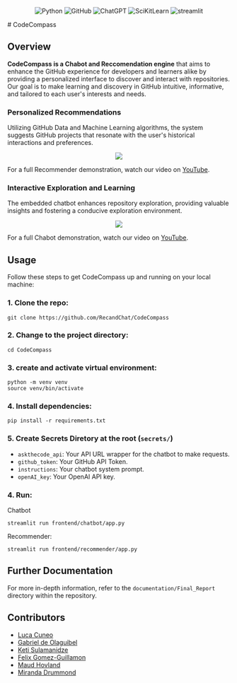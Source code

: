 <p align="center">
  <img src="https://img.shields.io/badge/Python-14354C?style=for-the-badge&logo=python&logoColor=white" alt="Python" />
  <img src="https://img.shields.io/badge/GitHub-100000?style=for-the-badge&logo=github&logoColor=white" alt="GitHub" />
  <img src="https://img.shields.io/badge/ChatGPT-74aa9c?style=for-the-badge&logo=openai&logoColor=white" alt="ChatGPT" />
  <img src="https://img.shields.io/badge/scikit_learn-F7931E?style=for-the-badge&logo=scikit-learn&logoColor=white" alt="SciKitLearn" />
  <img src="https://img.shields.io/badge/Streamlit-FF4B4B?style=for-the-badge&logo=Streamlit&logoColor=white" alt="streamlit" />
</p>
# CodeCompass

## Overview

**CodeCompass is a Chabot and Reccomendation engine** that aims to enhance the GitHub experience for developers and learners alike by providing a personalized interface to discover and interact with repositories. Our goal is to make learning and discovery in GitHub intuitive, informative, and tailored to each user's interests and needs.

### Personalized Recommendations
Utilizing GitHub Data and Machine Learning algorithms, the system suggests GitHub projects that resonate with the user's historical interactions and preferences.

<p align="center">
  <img src="https://github.com/RecandChat/CodeCompass/assets/99414447/9b53abfd-d06f-43b4-a1c4-63fce2c5b7d8" />
</p>

For a full Recommender demonstration, watch our video on [YouTube](Keti_add_link_here).

### Interactive Exploration and Learning
The embedded chatbot enhances repository exploration, providing valuable insights and fostering a conducive exploration environment.

<p align="center">
  <img src="https://github.com/RecandChat/CodeCompass/assets/99414447/2eaa069c-fd50-4518-bde3-3661a8d61061" />
</p>

For a full Chabot demonstration, watch our video on [YouTube](https://youtu.be/iaSOjpxsE7s?si=-GKZ6iMEcsuDD4SD).

## Usage

Follow these steps to get CodeCompass up and running on your local machine:

### **1.** Clone the repo:
```
git clone https://github.com/RecandChat/CodeCompass
```
### **2.** Change to the project directory:
```
cd CodeCompass
```
### **3.** create and activate virtual environment:
```
python -m venv venv
source venv/bin/activate
```
### **4.** Install dependencies:
```
pip install -r requirements.txt
```
### **5.** Create Secrets Diretory at the root (`secrets/`)
- `askthecode_api`: Your API URL wrapper for the chatbot to make requests.
- `github_token`: Your GitHub API Token.
- `instructions`: Your chatbot system prompt.
- `openAI_key`: Your OpenAI API key.
### **4.** Run:
  
Chatbot
```
streamlit run frontend/chatbot/app.py
```
Recommender:
```
streamlit run frontend/recommender/app.py
```
## Further Documentation
For more in-depth information, refer to the `documentation/Final_Report` directory within the repository.

## Contributors
- [Luca Cuneo](https://github.com/Lukasaurus11)
- [Gabriel de Olaguibel](https://github.com/gabrieldeolaguibel)
- [Keti Sulamanidze](https://github.com/KTsula)
- [Felix Gomez-Guillamon](https://github.com/felixggj)
- [Maud Hovland](https://github.com/maudhelen)
- [Miranda Drummond](https://github.com/mirandadrummond)
